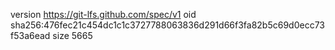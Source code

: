 version https://git-lfs.github.com/spec/v1
oid sha256:476fec21c454dc1c1c3727788063836d291d66f3fa82b5c69d0ecc73f53a6ead
size 5665
